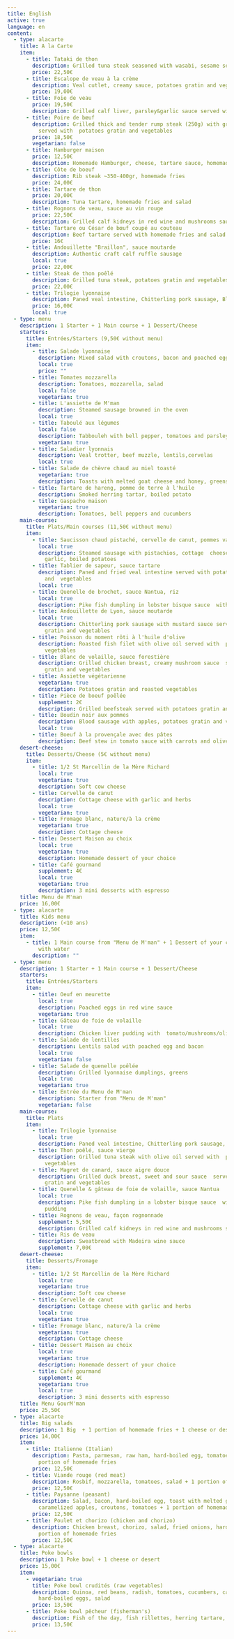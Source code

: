```yaml
---
title: English
active: true
language: en
content:
  - type: alacarte
    title: A la Carte
    item:
      - title: Tataki de thon
        description: Grilled tuna steak seasoned with wasabi, sesame seeds and sesame oil
        price: 22,50€
      - title: Escalope de veau à la crème
        description: Veal cutlet, creamy sauce, potatoes gratin and vegetables
        price: 19,00€
      - title: Foie de veau
        price: 19,50€
        description: Grilled calf liver, parsley&garlic sauce served with mashed potatoes
      - title: Poire de bœuf
        description: Grilled thick and tender rump steak (250g) with grilled shallots
          served with  potatoes gratin and vegetables
        price: 18,50€
        vegetarian: false
      - title: Hamburger maison
        price: 12,50€
        description: Homemade Hamburger, cheese, tartare sauce, homemade fries and salad
      - title: Côte de boeuf
        description: Rib steak ~350-400gr, homemade fries
        price: 24,00€
      - title: Tartare de thon
        price: 20,00€
        description: Tuna tartare, homemade fries and salad
      - title: Rognons de veau, sauce au vin rouge
        price: 22,50€
        description: Grilled calf kidneys in red wine and mushrooms sauce
      - title: Tartare ou César de bœuf coupé au couteau
        description: Beef tartare served with homemade fries and salad
        price: 16€
      - title: Andouillette "Braillon", sauce moutarde
        description: Authentic craft calf ruffle sausage
        local: true
        price: 22,00€
      - title: Steak de thon poêlé
        description: Grilled tuna steak, potatoes gratin and vegetables
        price: 22,00€
      - title: Trilogie lyonnaise
        description: Paned veal intestine, Chitterling pork sausage, Blood sausage
        price: 16,00€
        local: true
  - type: menu
    description: 1 Starter + 1 Main course + 1 Dessert/Cheese
    starters:
      title: Entrées/Starters (9,50€ without menu)
      item:
        - title: Salade lyonnaise
          description: Mixed salad with croutons, bacon and poached egg
          local: true
          price: ""
        - title: Tomates mozzarella
          description: Tomatoes, mozzarella, salad
          local: false
          vegetarian: true
        - title: L'assiette de M'man
          description: Steamed sausage browned in the oven
          local: true
        - title: Taboulé aux légumes
          local: false
          description: Tabbouleh with bell pepper, tomatoes and parsley
          vegetarian: true
        - title: Saladier lyonnais
          description: Veal trotter, beef muzzle, lentils,cervelas
          local: true
        - title: Salade de chèvre chaud au miel toasté
          vegetarian: true
          description: Toasts with melted goat cheese and honey, greens
        - title: Tartare de hareng, pomme de terre à l'huile
          description: Smoked herring tartar, boiled potato
        - title: Gaspacho maison
          vegetarian: true
          description: Tomatoes, bell peppers and cucumbers
    main-course:
      title: Plats/Main courses (11,50€ without menu)
      item:
        - title: Saucisson chaud pistaché, cervelle de canut, pommes vapeurs
          local: true
          description: Steamed sausage with pistachios, cottage  cheese with herbs and
            garlic, boiled potatoes
        - title: Tablier de sapeur, sauce tartare
          description: Paned and fried veal intestine served with potatoes gratin
            and  vegetables
          local: true
        - title: Quenelle de brochet, sauce Nantua, riz
          local: true
          description: Pike fish dumpling in lobster bisque sauce  with white rice
        - title: Andouillette de Lyon, sauce moutarde
          local: true
          description: Chitterling pork sausage with mustard sauce served  with potatoes
            gratin and vegetables
        - title: Poisson du moment rôti à l'huile d'olive
          description: Roasted fish filet with olive oil served with  potatoes gratin and
            vegetables
        - title: Blanc de volaille, sauce forestière
          description: Grilled chicken breast, creamy mushroom sauce  served with potatoes
            gratin and vegetables
        - title: Assiette végétarienne
          vegetarian: true
          description: Potatoes gratin and roasted vegetables
        - title: Pièce de boeuf poêlée
          supplement: 2€
          description: Grilled beefsteak served with potatoes gratin and vegetables
        - title: Boudin noir aux pommes
          description: Blood sausage with apples, potatoes gratin and vegetables
          local: true
        - title: Boeuf à la provençale avec des pâtes
          description: Beef stew in tomato sauce with carrots and olives, pasta
    desert-cheese:
      title: Desserts/Cheese (5€ without menu)
      item:
        - title: 1/2 St Marcellin de la Mère Richard
          local: true
          vegetarian: true
          description: Soft cow cheese
        - title: Cervelle de canut
          description: Cottage cheese with garlic and herbs
          local: true
          vegetarian: true
        - title: Fromage blanc, nature/à la crème
          vegetarian: true
          description: Cottage cheese
        - title: Dessert Maison au choix
          local: true
          vegetarian: true
          description: Homemade dessert of your choice
        - title: Café gourmand
          supplement: 4€
          local: true
          vegetarian: true
          description: 3 mini desserts with espresso
    title: Menu de M'man
    price: 16,00€
  - type: alacarte
    title: Kids menu
    description: (<10 ans)
    price: 12,50€
    item:
      - title: 1 Main course from "Menu de M'man" + 1 Dessert of your choice + 1 Sirop
          with water
        description: ""
  - type: menu
    description: 1 Starter + 1 Main course + 1 Dessert/Cheese
    starters:
      title: Entrées/Starters
      item:
        - title: Oeuf en meurette
          local: true
          description: Poached eggs in red wine sauce
          vegetarian: true
        - title: Gâteau de foie de volaille
          local: true
          description: Chicken liver pudding with  tomato/mushrooms/olives sauce
        - title: Salade de lentilles
          description: Lentils salad with poached egg and bacon
          local: true
          vegetarian: false
        - title: Salade de quenelle poêlée
          description: Grilled lyonnaise dumplings, greens
          local: true
          vegetarian: true
        - title: Entrée du Menu de M'man
          description: Starter from "Menu de M'man"
          vegetarian: false
    main-course:
      title: Plats
      item:
        - title: Trilogie lyonnaise
          local: true
          description: Paned veal intestine, Chitterling pork sausage, Blood sausage
        - title: Thon poêlé, sauce vierge
          description: Grilled tuna steak with olive oil served with  potatoes gratin and
            vegetables
        - title: Magret de canard, sauce aigre douce
          description: Grilled duck breast, sweet and sour sauce  served with potatoes
            gratin and vegetables
        - title: Quenelle & gâteau de foie de volaille, sauce Nantua
          local: true
          description: Pike fish dumpling in a lobster bisque sauce  with chicken liver
            pudding
        - title: Rognons de veau, façon rognonnade
          supplement: 5,50€
          description: Grilled calf kidneys in red wine and mushrooms sauce
        - title: Ris de veau
          description: Sweatbread with Madeira wine sauce
          supplement: 7,00€
    desert-cheese:
      title: Desserts/Fromage
      item:
        - title: 1/2 St Marcellin de la Mère Richard
          local: true
          vegetarian: true
          description: Soft cow cheese
        - title: Cervelle de canut
          description: Cottage cheese with garlic and herbs
          local: true
          vegetarian: true
        - title: Fromage blanc, nature/à la crème
          vegetarian: true
          description: Cottage cheese
        - title: Dessert Maison au choix
          local: true
          vegetarian: true
          description: Homemade dessert of your choice
        - title: Café gourmand
          supplement: 4€
          vegetarian: true
          local: true
          description: 3 mini desserts with espresso
    title: Menu GourM'man
    price: 25,50€
  - type: alacarte
    title: Big salads
    description: 1 Big  + 1 portion of homemade fries + 1 cheese or desert
    price: 14,00€
    item:
      - title: Italienne (Italian)
        description: Pasta, parmesan, raw ham, hard-boiled egg, tomatoes, olives + 1
          portion of homemade fries
        price: 12,50€
      - title: Viande rouge (red meat)
        description: Rosbif, mozzarella, tomatoes, salad + 1 portion of homemade fries
        price: 12,50€
      - title: Paysanne (peasant)
        description: Salad, bacon, hard-boiled egg, toast with melted goat cheese,
          caramelized apples, croutons, tomatoes + 1 portion of homemade fries
        price: 12,50€
      - title: Poulet et chorizo (chicken and chorizo)
        description: Chicken breast, chorizo, salad, fried onions, hard-boiled eggs + 1
          portion of homemade fries
        price: 12,50€
  - type: alacarte
    title: Poke bowls
    description: 1 Poke bowl + 1 cheese or desert
    price: 15,00€
    item:
      - vegetarian: true
        title: Poke bowl crudités (raw vegetables)
        description: Quinoa, red beans, radish, tomatoes, cucumbers, carrots,
          hard-boiled eggs, salad
        price: 13,50€
      - title: Poke bowl pêcheur (fisherman's)
        description: Fish of the day, fish rillettes, herring tartare, tomatoes, lemon, rice
        price: 13,50€
---
```

